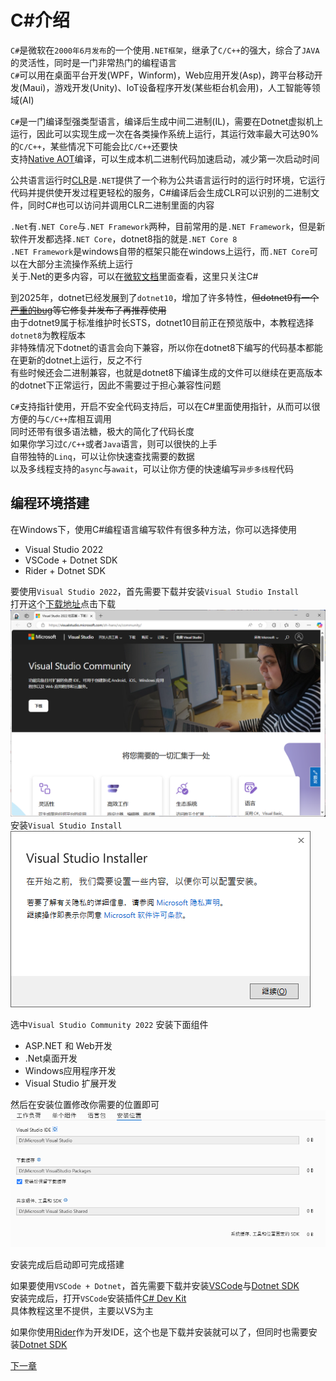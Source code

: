 # C#介绍

`C#`是微软在`2000年6月发布`的一个使用`.NET框架`，继承了`C/C++`的强大，综合了`JAVA`的灵活性，同时是一门非常热门的编程语言  
`C#`可以用在桌面平台开发(WPF，Winform)，Web应用开发(Asp)，跨平台移动开发(Maui)，游戏开发(Unity)、IoT设备程序开发(某些柜台机会用)，人工智能等领域(AI)  

`C#`是一门编译型强类型语言，编译后生成中间二进制(IL)，需要在Dotnet虚拟机上运行，因此可以实现生成一次在各类操作系统上运行，其运行效率最大可达90%的`C/C++`，某些情况下可能会比`C/C++`还要快  
支持[Native AOT](https://learn.microsoft.com/zh-cn/dotnet/core/deploying/native-aot/)编译，可以生成本机二进制代码加速启动，减少第一次启动时间  

公共语言运行时[CLR](https://learn.microsoft.com/zh-cn/dotnet/standard/clr)是`.NET`提供了一个称为公共语言运行时的运行时环境，它运行代码并提供使开发过程更轻松的服务，C#编译后会生成CLR可以识别的二进制文件，同时C#也可以访问并调用CLR二进制里面的内容  

`.Net`有`.NET Core`与`.NET Framework`两种，目前常用的是`.NET Framework`，但是新软件开发都选择`.NET Core`，dotnet8指的就是`.NET Core 8`  
`.NET Framework`是windows自带的框架只能在windows上运行，而`.NET Core`可以在大部分主流操作系统上运行  
关于.Net的更多内容，可以在[微软文档](https://learn.microsoft.com/zh-cn/dotnet/core/introduction)里面查看，这里只关注C#  

到2025年，dotnet已经发展到了`dotnet10`，增加了许多特性，~~但dotnet9有一个[严重的bug](https://github.com/dotnet/runtime/issues/109812)等它修复并发布了再推荐使用~~  
由于dotnet9属于标准维护时长STS，dotnet10目前正在预览版中，本教程选择`dotnet8`为教程版本  
非特殊情况下dotnet的语言会向下兼容，所以你在dotnet8下编写的代码基本都能在更新的dotnet上运行，反之不行  
有些时候还会二进制兼容，也就是dotnet8下编译生成的文件可以继续在更高版本的dotnet下正常运行，因此不需要过于担心兼容性问题  

`C#`支持指针使用，开启不安全代码支持后，可以在C#里面使用指针，从而可以很方便的与`C/C++`库相互调用  
同时还带有很多语法糖，极大的简化了代码长度  
如果你学习过`C/C++`或者`Java`语言，则可以很快的上手  
自带独特的`Linq`，可以让你快速查找需要的数据  
以及多线程支持的`async`与`await`，可以让你方便的快速编写`异步多线程`代码

## 编程环境搭建

在Windows下，使用C#编程语言编写软件有很多种方法，你可以选择使用
- Visual Studio 2022
- VSCode + Dotnet SDK
- Rider + Dotnet SDK

要使用`Visual Studio 2022`，首先需要下载并安装`Visual Studio Install`  
打开这个[下载地址](https://visualstudio.microsoft.com/zh-hans/vs/community/)点击下载  
![](./pics/pic1.png)  
安装`Visual Studio Install`  
![](./pics/pic2.png)  

选中`Visual Studio Community 2022`
安装下面组件
- ASP.NET 和 Web开发
- .Net桌面开发
- Windows应用程序开发
- Visual Studio 扩展开发

然后在安装位置修改你需要的位置即可  
![](./pics/pic3.png)  

安装完成后启动即可完成搭建

如果要使用`VSCode + Dotnet`，首先需要下载并安装[VSCode](https://code.visualstudio.com/)与[Dotnet SDK](https://dotnet.microsoft.com/zh-cn/download)  
安装完成后，打开`VSCode`安装插件[C# Dev Kit](https://marketplace.visualstudio.com/items?itemName=ms-dotnettools.csdevkit)  
具体教程这里不提供，主要以VS为主  

如果你使用[Rider](https://www.jetbrains.com/zh-cn/rider/)作为开发IDE，这个也是下载并安装就可以了，但同时也需要安装[Dotnet SDK](https://dotnet.microsoft.com/zh-cn/download)  

[下一章](./page2.md)